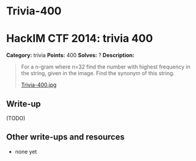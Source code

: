 # Trivia-400
# HackIM CTF 2014: trivia 400

**Category:** trivia
**Points:** 400
**Solves:** ?
**Description:**

> For a n-gram where n=32 find the number with highest frequency in the string, given in the image. Find the synonym of this string.
>
> [Trivia-400.jpg](Trivia-400.jpg)

## Write-up

(TODO)

## Other write-ups and resources

* none yet
